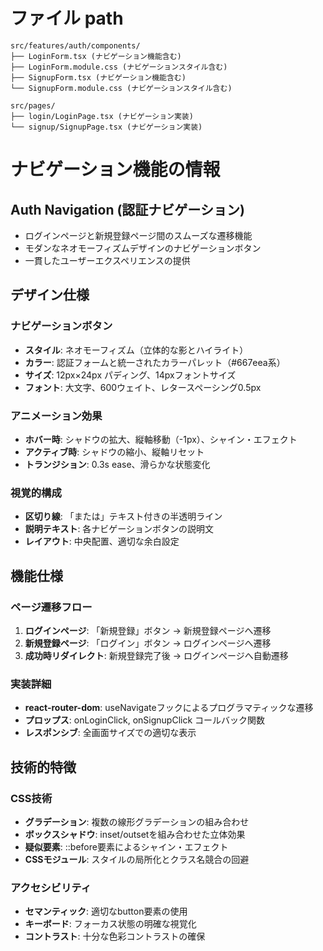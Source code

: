 # ファイル path

```
src/features/auth/components/
├── LoginForm.tsx (ナビゲーション機能含む)
├── LoginForm.module.css (ナビゲーションスタイル含む)
├── SignupForm.tsx (ナビゲーション機能含む)
└── SignupForm.module.css (ナビゲーションスタイル含む)

src/pages/
├── login/LoginPage.tsx (ナビゲーション実装)
└── signup/SignupPage.tsx (ナビゲーション実装)
```

# ナビゲーション機能の情報

## Auth Navigation (認証ナビゲーション)

- ログインページと新規登録ページ間のスムーズな遷移機能
- モダンなネオモーフィズムデザインのナビゲーションボタン
- 一貫したユーザーエクスペリエンスの提供

## デザイン仕様

### ナビゲーションボタン
- **スタイル**: ネオモーフィズム（立体的な影とハイライト）
- **カラー**: 認証フォームと統一されたカラーパレット（#667eea系）
- **サイズ**: 12px×24px パディング、14pxフォントサイズ
- **フォント**: 大文字、600ウェイト、レタースペーシング0.5px

### アニメーション効果
- **ホバー時**: シャドウの拡大、縦軸移動（-1px）、シャイン・エフェクト
- **アクティブ時**: シャドウの縮小、縦軸リセット
- **トランジション**: 0.3s ease、滑らかな状態変化

### 視覚的構成
- **区切り線**: 「または」テキスト付きの半透明ライン
- **説明テキスト**: 各ナビゲーションボタンの説明文
- **レイアウト**: 中央配置、適切な余白設定

## 機能仕様

### ページ遷移フロー
1. **ログインページ**: 「新規登録」ボタン → 新規登録ページへ遷移
2. **新規登録ページ**: 「ログイン」ボタン → ログインページへ遷移
3. **成功時リダイレクト**: 新規登録完了後 → ログインページへ自動遷移

### 実装詳細
- **react-router-dom**: useNavigateフックによるプログラマティックな遷移
- **プロップス**: onLoginClick, onSignupClick コールバック関数
- **レスポンシブ**: 全画面サイズでの適切な表示

## 技術的特徴

### CSS技術
- **グラデーション**: 複数の線形グラデーションの組み合わせ
- **ボックスシャドウ**: inset/outsetを組み合わせた立体効果
- **疑似要素**: ::before要素によるシャイン・エフェクト
- **CSSモジュール**: スタイルの局所化とクラス名競合の回避

### アクセシビリティ
- **セマンティック**: 適切なbutton要素の使用
- **キーボード**: フォーカス状態の明確な視覚化
- **コントラスト**: 十分な色彩コントラストの確保